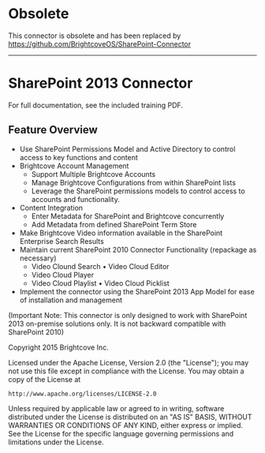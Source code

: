 # Obsolete

This connector is obsolete and has been replaced by https://github.com/BrightcoveOS/SharePoint-Connector


---

# SharePoint 2013 Connector

For full documentation, see the included training PDF.

## Feature Overview

* Use SharePoint Permissions Model and Active Directory to control access to key functions and content
* Brightcove Account Management
  * Support Multiple Brightcove Accounts
  * Manage Brightcove Configurations from within SharePoint lists
  * Leverage the SharePoint permissions models to control access to accounts and functionality.
* Content Integration
  * Enter Metadata for SharePoint and Brightcove concurrently
  * Add Metadata from defined SharePoint Term Store
* Make Brightcove Video information available in the SharePoint Enterprise Search Results
* Maintain current SharePoint 2010 Connector Functionality (repackage as necessary)
  * Video Clound Search • Video Cloud Editor
  * Video Cloud Player
  * Video Cloud Playlist • Video Cloud Picklist
* Implement the connector using the SharePoint 2013 App Model for ease of installation and management

(Important Note: This connector is only designed to work with SharePoint 2013 on-premise solutions only. It is not backward compatible with SharePoint 2010)

Copyright 2015 Brightcove Inc. 

Licensed under the Apache License, Version 2.0 (the "License");
you may not use this file except in compliance with the License.
You may obtain a copy of the License at

    http://www.apache.org/licenses/LICENSE-2.0

Unless required by applicable law or agreed to in writing, software
distributed under the License is distributed on an "AS IS" BASIS,
WITHOUT WARRANTIES OR CONDITIONS OF ANY KIND, either express or implied.
See the License for the specific language governing permissions and
limitations under the License.
